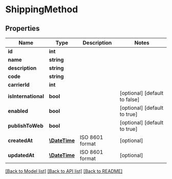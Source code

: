 # ShippingMethod

## Properties
Name | Type | Description | Notes
------------ | ------------- | ------------- | -------------
**id** | **int** |  | 
**name** | **string** |  | 
**description** | **string** |  | 
**code** | **string** |  | 
**carrierId** | **int** |  | 
**isInternational** | **bool** |  | [optional] [default to false]
**enabled** | **bool** |  | [optional] [default to true]
**publishToWeb** | **bool** |  | [optional] [default to true]
**createdAt** | [**\DateTime**](\DateTime.md) | ISO 8601 format | [optional] 
**updatedAt** | [**\DateTime**](\DateTime.md) | ISO 8601 format | [optional] 

[[Back to Model list]](../README.md#documentation-for-models) [[Back to API list]](../README.md#documentation-for-api-endpoints) [[Back to README]](../README.md)


